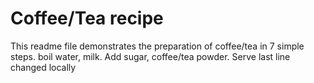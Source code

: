 # Coffee/Tea recipe
This readme file demonstrates the preparation of coffee/tea in 7 simple steps.
boil water, milk.
Add sugar, coffee/tea powder.
Serve
last line changed locally